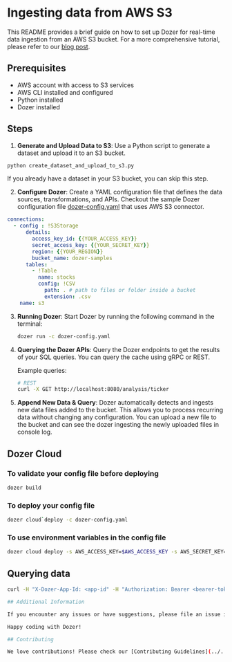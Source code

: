 # Ingesting data from AWS S3

This README provides a brief guide on how to set up Dozer for real-time data ingestion from an AWS S3 bucket. For a more comprehensive tutorial, please refer to our [blog post](https://getdozer.io/blog/Real-Time-Data-Ingestion-from-AWS-S3-using-Dozer-A-Comprehensive-Tutorial).

## Prerequisites
- AWS account with access to S3 services
- AWS CLI installed and configured
- Python installed
- Dozer installed

## Steps

1. **Generate and Upload Data to S3**: Use a Python script to generate a dataset and upload it to an S3 bucket.
 ```bash
 python create_dataset_and_upload_to_s3.py
 ```
If you already have a dataset in your S3 bucket, you can skip this step.

2. **Configure Dozer**: Create a YAML configuration file that defines the data sources, transformations, and APIs.
Checkout the sample Dozer configuration file  [dozer-config.yaml](dozer-config.yaml) that uses AWS S3 connector.

```yaml
connections:
  - config : !S3Storage
      details:
        access_key_id: {{YOUR_ACCESS_KEY}}
        secret_access_key: {{YOUR_SECRET_KEY}}
        region: {{YOUR_REGION}}
        bucket_name: dozer-samples
      tables:
        - !Table
          name: stocks
          config: !CSV
            path: . # path to files or folder inside a bucket
            extension: .csv
    name: s3
```

3. **Running Dozer**: Start Dozer by running the following command in the terminal:

   ```bash
   dozer run -c dozer-config.yaml
   ```

4. **Querying the Dozer APIs**: Query the Dozer endpoints to get the results of your SQL queries. You can query the cache using gRPC or REST.

   Example queries:
   ```bash
   # REST
   curl -X GET http://localhost:8080/analysis/ticker
   ```

5. **Append New Data & Query**: Dozer automatically detects and ingests new data files added to the bucket. This allows you to process recurring data without changing any configuration. You can upload a new file to the bucket and can see the dozer ingesting the newly uploaded files in console log.

## Dozer Cloud

### To validate your config file before deploying

```bash
dozer build
```
### To deploy your config file

```bash
dozer cloud`deploy -c dozer-config.yaml 
```

### To use environment variables in the config file

```bash
dozer cloud deploy -s AWS_ACCESS_KEY=$AWS_ACCESS_KEY -s AWS_SECRET_KEY=$AWS_SECRET_KEY -s AWS_REGION_S3=$AWS_REGION_S3 -s AWS_BUCKET_NAME=$AWS_BUCKET_NAME
```

## Querying data

```bash
curl -H "X-Dozer-App-Id: <app-id" -H "Authorization: Bearer <bearer-token>" https://data.getdozer.io:443  ```

## Additional Information

If you encounter any issues or have suggestions, please file an issue in the [issue tracker](https://github.com/getdozer/dozer-samples/issues) on our Github page or reach out to us on [discord](https://discord.com/invite/3eWXBgJaEQ).

Happy coding with Dozer!

## Contributing

We love contributions! Please check our [Contributing Guidelines](../../community-samples/README.md) if you're interested in helping!
